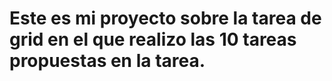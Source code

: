 # Este es mi proyecto sobre la tarea de grid en el que realizo las 10 tareas propuestas en la tarea.